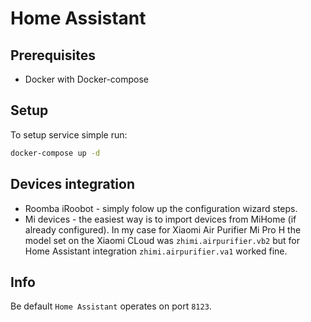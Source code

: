 # Home Assistant


## Prerequisites
- Docker with Docker-compose

## Setup
To setup service simple run:
```bash
docker-compose up -d
```


## Devices integration
- Roomba iRoobot - simply folow up the configuration wizard steps.
- Mi devices - the easiest way is to import devices from MiHome (if already configured). In my case for Xiaomi Air Purifier Mi Pro H the model set on the Xiaomi CLoud was `zhimi.airpurifier.vb2` but for Home Assistant integration `zhimi.airpurifier.va1` worked fine.

## Info

Be default `Home Assistant` operates on port `8123`.
